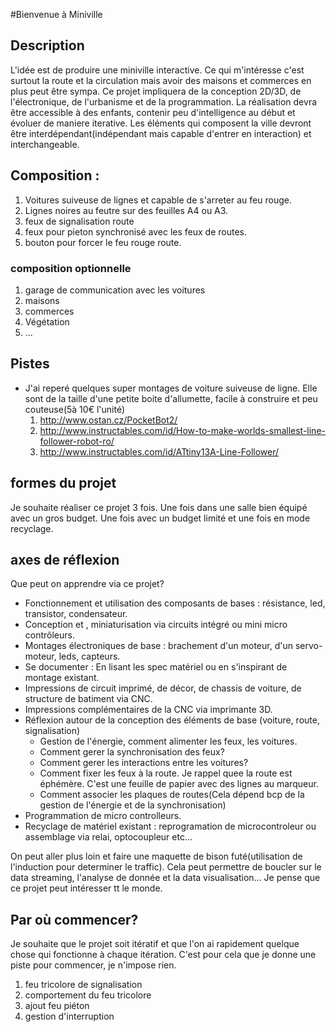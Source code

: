 #Bienvenue à Miniville

## Description

L'idée est de produire une miniville interactive. Ce qui m'intéresse c'est surtout la route et la circulation mais avoir des maisons et commerces en plus peut être sympa. 
Ce projet impliquera de la conception 2D/3D, de l'électronique, de l'urbanisme et de la programmation. La réalisation devra être accessible à des enfants, contenir peu d'intelligence au début et évoluer de maniere iterative. Les éléments qui composent la ville devront être interdépendant(indépendant mais capable d'entrer en interaction) et interchangeable.

## Composition :

1. Voitures suiveuse de lignes et capable de s'arreter au feu rouge.
1. Lignes noires au feutre sur des feuilles A4 ou A3.
1. feux de signalisation route
1. feux pour pieton synchronisé avec les feux de routes.
1. bouton pour forcer le feu rouge route.

### composition optionnelle

1. garage de communication avec les voitures
1. maisons
1. commerces
1. Végétation
1. ...

## Pistes

* J'ai reperé quelques super montages de voiture suiveuse de ligne. Elle sont de la taille d'une petite boite d'allumette, facile à construire et peu couteuse(5à 10€ l'unité)
  1. http://www.ostan.cz/PocketBot2/
  1. http://www.instructables.com/id/How-to-make-worlds-smallest-line-follower-robot-ro/
  1. http://www.instructables.com/id/ATtiny13A-Line-Follower/

## formes du projet

Je souhaite réaliser ce projet 3 fois. Une fois dans une salle bien équipé avec un gros budget. Une fois avec un budget limité et une fois en mode recyclage.

## axes de réflexion

Que peut on apprendre via ce projet?
  * Fonctionnement et utilisation des composants de bases : résistance, led, transistor, condensateur.
  * Conception et , miniaturisation via circuits intégré ou mini micro contrôleurs.
  * Montages électroniques de base : brachement d'un moteur, d'un servo-moteur, leds, capteurs.
  * Se documenter : En lisant les spec matériel ou en s'inspirant de montage existant.
  * Impressions de circuit imprimé, de décor, de chassis de voiture, de structure de batiment via CNC.
  * Impressions complémentaires de la CNC via imprimante 3D.
  * Réflexion autour de la conception des éléments de base (voiture, route, signalisation)
    * Gestion de l'énergie, comment alimenter les feux, les voitures.
    * Comment gerer la synchronisation des feux?
    * Comment gerer les interactions entre les voitures?
    * Comment fixer les feux à la route. Je rappel quee la route est éphémère. C'est une feuille de papier avec des lignes au marqueur.
    * Comment associer les plaques de routes(Cela dépend bcp de la gestion de l'énergie et de la synchronisation)
  * Programmation de micro controlleurs.
  * Recyclage de matériel existant : reprogramation de microcontroleur ou assemblage via relai, optocoupleur etc...

  On peut aller plus loin et faire une maquette de bison futé(utilisation de l'induction pour determiner le traffic). Cela peut permettre de boucler sur le data streaming, l'analyse de donnée et la data visualisation...  Je pense que ce projet peut intéresser tt le monde.

## Par où commencer?

Je souhaite que le projet soit itératif et que l'on ai rapidement quelque chose qui fonctionne à chaque itération.
C'est pour cela que je donne une piste pour commencer, je n'impose rien.

1. feu tricolore de signalisation
1. comportement du feu tricolore
1. ajout feu piéton
1. gestion d'interruption

